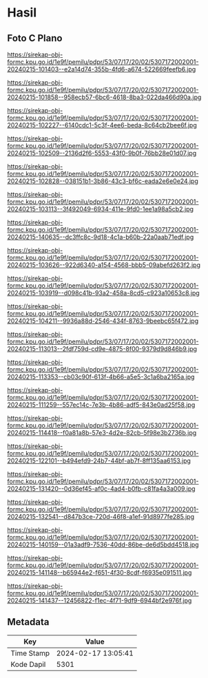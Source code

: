 # Hasil

## Foto C Plano

https://sirekap-obj-formc.kpu.go.id/1e9f/pemilu/pdpr/53/07/17/20/02/5307172002001-20240215-101403--e2a14d74-355b-4fd6-a674-522669feefb6.jpg

https://sirekap-obj-formc.kpu.go.id/1e9f/pemilu/pdpr/53/07/17/20/02/5307172002001-20240215-101858--958ecb57-6bc6-4618-8ba3-022da466d90a.jpg

https://sirekap-obj-formc.kpu.go.id/1e9f/pemilu/pdpr/53/07/17/20/02/5307172002001-20240215-102227--6140cdc1-5c3f-4ee6-beda-8c64cb2bee6f.jpg

https://sirekap-obj-formc.kpu.go.id/1e9f/pemilu/pdpr/53/07/17/20/02/5307172002001-20240215-102509--2136d2f6-5553-43f0-9b0f-76bb28e01d07.jpg

https://sirekap-obj-formc.kpu.go.id/1e9f/pemilu/pdpr/53/07/17/20/02/5307172002001-20240215-102828--038151b1-3b86-43c3-bf6c-eada2e6e0e24.jpg

https://sirekap-obj-formc.kpu.go.id/1e9f/pemilu/pdpr/53/07/17/20/02/5307172002001-20240215-103113--3f492049-6934-411e-9fd0-1ee1a98a5cb2.jpg

https://sirekap-obj-formc.kpu.go.id/1e9f/pemilu/pdpr/53/07/17/20/02/5307172002001-20240215-140635--dc3ffc8c-9d18-4c1a-b60b-22a0aab71edf.jpg

https://sirekap-obj-formc.kpu.go.id/1e9f/pemilu/pdpr/53/07/17/20/02/5307172002001-20240215-103626--922d6340-a154-4568-bbb5-09abefd263f2.jpg

https://sirekap-obj-formc.kpu.go.id/1e9f/pemilu/pdpr/53/07/17/20/02/5307172002001-20240215-103919--d098c41b-93a2-458a-8cd5-c923a10653c8.jpg

https://sirekap-obj-formc.kpu.go.id/1e9f/pemilu/pdpr/53/07/17/20/02/5307172002001-20240215-104211--9936a88d-2546-434f-8763-9beebc65f472.jpg

https://sirekap-obj-formc.kpu.go.id/1e9f/pemilu/pdpr/53/07/17/20/02/5307172002001-20240215-113013--2fdf759d-cd9e-4875-8f00-9379d9d846b9.jpg

https://sirekap-obj-formc.kpu.go.id/1e9f/pemilu/pdpr/53/07/17/20/02/5307172002001-20240215-113353--cb03c90f-613f-4b66-a5e5-3c1a6ba2165a.jpg

https://sirekap-obj-formc.kpu.go.id/1e9f/pemilu/pdpr/53/07/17/20/02/5307172002001-20240215-111259--557ec14c-7e3b-4b86-adf5-843e0ad25f58.jpg

https://sirekap-obj-formc.kpu.go.id/1e9f/pemilu/pdpr/53/07/17/20/02/5307172002001-20240215-114418--f0a81a8b-57e3-4d2e-82cb-5f98e3b2736b.jpg

https://sirekap-obj-formc.kpu.go.id/1e9f/pemilu/pdpr/53/07/17/20/02/5307172002001-20240215-122101--b494efd9-24b7-44bf-ab7f-8ff135aa6153.jpg

https://sirekap-obj-formc.kpu.go.id/1e9f/pemilu/pdpr/53/07/17/20/02/5307172002001-20240215-131420--0d36ef45-af0c-4ad4-b0fb-c81fa4a3a009.jpg

https://sirekap-obj-formc.kpu.go.id/1e9f/pemilu/pdpr/53/07/17/20/02/5307172002001-20240215-132541--d847b3ce-720d-46f8-a1ef-91d8977fe285.jpg

https://sirekap-obj-formc.kpu.go.id/1e9f/pemilu/pdpr/53/07/17/20/02/5307172002001-20240215-140159--01a3adf9-7536-40dd-86be-de6d5bdd4518.jpg

https://sirekap-obj-formc.kpu.go.id/1e9f/pemilu/pdpr/53/07/17/20/02/5307172002001-20240215-141148--b65944e2-f651-4f30-8cdf-f6935e091511.jpg

https://sirekap-obj-formc.kpu.go.id/1e9f/pemilu/pdpr/53/07/17/20/02/5307172002001-20240215-141437--12456822-f1ec-4f71-9df9-6944bf2e976f.jpg


## Metadata

| Key        | Value               |
| ---------- | ------------------- |
| Time Stamp | 2024-02-17 13:05:41 |
| Kode Dapil | 5301                |



